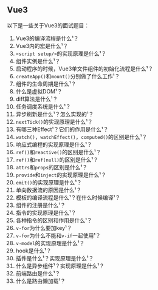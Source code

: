 ## Vue3

以下是一些关于Vue3的面试题目：

1. Vue3的编译流程是什么¹？
2. Vue3内的宏是什么¹？
3. `<script setup/>`的实现原理是什么¹？
4. 组件实例是什么¹？
5. 启动程序的时候，Vue3单文件组件的初始化流程是什么¹？
6. `createApp()`和`mount()`分别做了什么工作¹？
7. 组件的生命周期是什么¹？
8. 什么是虚拟DOM¹？
9. diff算法是什么¹？
10. 任务调度系统是什么¹？
11. 异步刷新是什么¹？怎么实现的¹？
12. `nextTick()`的实现原理是什么¹？
13. 有哪三种Effect¹？它们的作用是什么¹？
14. `watch()`，`watchEffect()`，`computed()`的区别是什么¹？
15. 响应式编程的实现原理是什么¹？
16. `ref()`和`reactive()`的区别是什么¹？
17. `ref()`和`ref(null)`的区别是什么¹？
18. `attrs`和`props`的区别是什么¹？
19. `provide`和`inject`的实现原理是什么¹？
20. `emit()`的实现原理是什么¹？
21. 单向数据流的原因是什么¹？
22. 模板的编译流程是什么¹？在什么时候编译¹？
23. 组件的注册是什么¹？
24. 指令的实现原理是什么¹？
25. 各种指令的区别和作用是什么¹？
26. `v-for`为什么要加key¹？
27. `v-for`为什么不能和`v-if`一起使用¹？
28. `v-model`的实现原理是什么¹？
29. hook是什么¹？
30. 插件是什么¹？实现原理是什么¹？
31. 什么是异步组件¹？实现原理是什么¹？
32. 前端路由是什么¹？
33. 什么是路由懒加载¹？

